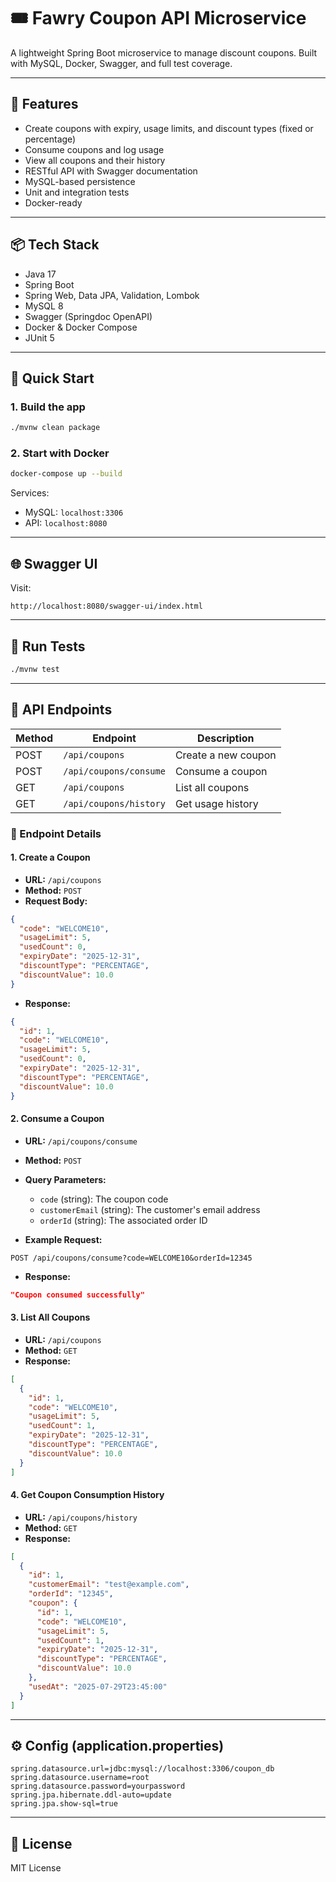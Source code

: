 # 🎟️ Fawry Coupon API Microservice

A lightweight Spring Boot microservice to manage discount coupons. Built with MySQL, Docker, Swagger, and full test coverage.

---

## 🔧 Features

- Create coupons with expiry, usage limits, and discount types (fixed or percentage)
- Consume coupons and log usage
- View all coupons and their history
- RESTful API with Swagger documentation
- MySQL-based persistence
- Unit and integration tests
- Docker-ready

---

## 📦 Tech Stack

- Java 17
- Spring Boot
- Spring Web, Data JPA, Validation, Lombok
- MySQL 8
- Swagger (Springdoc OpenAPI)
- Docker & Docker Compose
- JUnit 5

---

## 🚀 Quick Start

### 1. Build the app

```bash
./mvnw clean package
```

### 2. Start with Docker

```bash
docker-compose up --build
```

Services:
- MySQL: `localhost:3306`
- API: `localhost:8080`

---

## 🌐 Swagger UI

Visit:

```
http://localhost:8080/swagger-ui/index.html
```

---

## 🧪 Run Tests

```bash
./mvnw test
```

---

## 📂 API Endpoints

| Method | Endpoint               | Description                |
|--------|------------------------|----------------------------|
| POST   | `/api/coupons`         | Create a new coupon        |
| POST   | `/api/coupons/consume` | Consume a coupon           |
| GET    | `/api/coupons`         | List all coupons           |
| GET    | `/api/coupons/history` | Get usage history          |

### 📌 Endpoint Details

#### 1. **Create a Coupon**
- **URL:** `/api/coupons`
- **Method:** `POST`
- **Request Body:**
```json
{
  "code": "WELCOME10",
  "usageLimit": 5,
  "usedCount": 0,
  "expiryDate": "2025-12-31",
  "discountType": "PERCENTAGE",
  "discountValue": 10.0
}
```
- **Response:**
```json
{
  "id": 1,
  "code": "WELCOME10",
  "usageLimit": 5,
  "usedCount": 0,
  "expiryDate": "2025-12-31",
  "discountType": "PERCENTAGE",
  "discountValue": 10.0
}
```

#### 2. **Consume a Coupon**
- **URL:** `/api/coupons/consume`
- **Method:** `POST`
- **Query Parameters:**
    - `code` (string): The coupon code
    - `customerEmail` (string): The customer's email address
    - `orderId` (string): The associated order ID

- **Example Request:**
```
POST /api/coupons/consume?code=WELCOME10&orderId=12345
```

- **Response:**
```json
"Coupon consumed successfully"
```

#### 3. **List All Coupons**
- **URL:** `/api/coupons`
- **Method:** `GET`
- **Response:**
```json
[
  {
    "id": 1,
    "code": "WELCOME10",
    "usageLimit": 5,
    "usedCount": 1,
    "expiryDate": "2025-12-31",
    "discountType": "PERCENTAGE",
    "discountValue": 10.0
  }
]
```

#### 4. **Get Coupon Consumption History**
- **URL:** `/api/coupons/history`
- **Method:** `GET`
- **Response:**
```json
[
  {
    "id": 1,
    "customerEmail": "test@example.com",
    "orderId": "12345",
    "coupon": {
      "id": 1,
      "code": "WELCOME10",
      "usageLimit": 5,
      "usedCount": 1,
      "expiryDate": "2025-12-31",
      "discountType": "PERCENTAGE",
      "discountValue": 10.0
    },
    "usedAt": "2025-07-29T23:45:00"
  }
]
```

---

## ⚙️ Config (application.properties)

```properties
spring.datasource.url=jdbc:mysql://localhost:3306/coupon_db
spring.datasource.username=root
spring.datasource.password=yourpassword
spring.jpa.hibernate.ddl-auto=update
spring.jpa.show-sql=true
```

---

## 📄 License

MIT License

